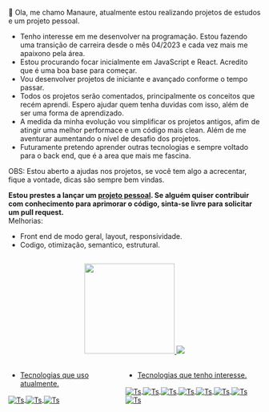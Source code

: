  👋 Ola, me chamo Manaure, atualmente estou realizando projetos de estudos e um projeto pessoal.
- Tenho interesse em me desenvolver na programação. Estou fazendo uma transição de carreira desde o mês 04/2023 e cada vez mais me apaixono pela área.
- Estou procurando focar inicialmente em JavaScript e React. Acredito que é uma boa base para começar.
- Vou desenvolver projetos de iniciante e avançado conforme o tempo passar.
- Todos os projetos serão comentados, principalmente os conceitos que recém aprendi. Espero ajudar quem tenha duvidas com isso, além de ser uma forma de aprendizado.
- A medida da minha evolução vou simplificar os projetos antigos, afim de atingir uma melhor performace e um código mais clean. Além de me aventurar aumentando o nível de desafio dos projetos.
- Futuramente pretendo aprender outras tecnologias e sempre voltado para o back end, que é a area que mais me fascina.

OBS: Estou aberto a ajudas nos projetos, se você tem algo a acrecentar, fique a vontade, dicas são sempre bem vindas.

__Estou prestes a lançar um [projeto pessoal](https://github.com/Manaure-Vasconcelos/CalculoCusto--Ficha.Tecnica.git). Se alguém quiser contribuir com conhecimento para aprimorar o código, sinta-se livre para solicitar um pull request.__<br>
Melhorias:
- Front end de modo geral, layout, responsividade.
- Codigo, otimização, semantico, estrutural. <bR>


##

<div style="" align="center" justify-content="space-between">
  <a href="https://github.com/Manaure-Vasconcelos">
  <img height="180em" src="https://github-readme-stats.vercel.app/api?username=Manaure-Vasconcelos&show_icons=true&theme=dracula">
  <img heigth="180em" src="https://github-readme-stats.vercel.app/api/top-langs/?username=Manaure-Vasconcelos&layout=compact&langs_count=16&theme=dracula">
    
</div><br>

<div style="display: flex" >
  
<div>
  
  - Tecnologias que uso atualmente. <br>
 <img align="center" alt="Ts" src="https://img.shields.io/badge/JavaScript-F7DF1E?style=for-the-badge&logo=javascript&logoColor=black">
 <img align="center" alt="Ts" src="https://img.shields.io/badge/HTML5-E34F26?style=for-the-badge&logo=html5&logoColor=white">
 <img align="center" alt="Ts" src="https://img.shields.io/badge/CSS3-1572B6?style=for-the-badge&logo=css3&logoColor=white">
</div><br><br>

<div>
  
  
  - Tecnologias que tenho interesse. <br>
 <img align="center" alt="Ts" src="https://img.shields.io/badge/TypeScript-007ACC?style=for-the-badge&logo=typescript&logoColor=white">
 <img align="center" alt="Ts" src="https://img.shields.io/badge/Java-ED8B00?style=for-the-badge&logo=openjdk&logoColor=white">
 <img align="center" alt="Ts" src="https://img.shields.io/badge/React-20232A?style=for-the-badge&logo=react&logoColor=61DAFB">
 <img align="center" alt="Ts" src="https://img.shields.io/badge/jQuery-0769AD?style=for-the-badge&logo=jquery&logoColor=white">
 <img align="center" alt="Ts" src="https://img.shields.io/badge/MySQL-00000F?style=for-the-badge&logo=mysql&logoColor=white">
 <img align="center" alt="Ts" src="https://img.shields.io/badge/MongoDB-4EA94B?style=for-the-badge&logo=mongodb&logoColor=white">
 <img align="center" alt="Ts" src="https://img.shields.io/badge/Jest-323330?style=for-the-badge&logo=Jest&logoColor=white">
 <img align="center" alt="Ts" src="https://img.shields.io/badge/Node.js-43853D?style=for-the-badge&logo=node.js&logoColor=white">
</div>
</div>
